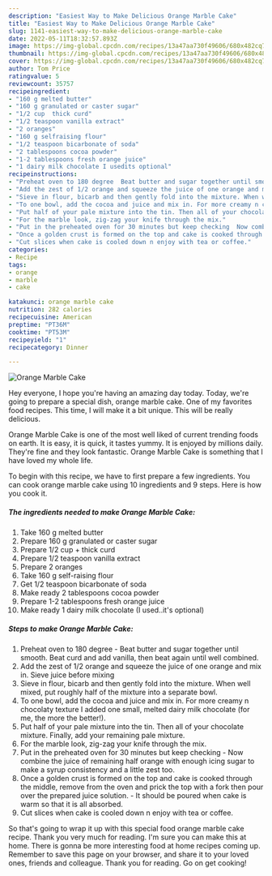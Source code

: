 ```yaml
---
description: "Easiest Way to Make Delicious Orange Marble Cake"
title: "Easiest Way to Make Delicious Orange Marble Cake"
slug: 1141-easiest-way-to-make-delicious-orange-marble-cake
date: 2022-05-11T18:32:57.893Z
image: https://img-global.cpcdn.com/recipes/13a47aa730f49606/680x482cq70/orange-marble-cake-recipe-main-photo.jpg
thumbnail: https://img-global.cpcdn.com/recipes/13a47aa730f49606/680x482cq70/orange-marble-cake-recipe-main-photo.jpg
cover: https://img-global.cpcdn.com/recipes/13a47aa730f49606/680x482cq70/orange-marble-cake-recipe-main-photo.jpg
author: Tom Price
ratingvalue: 5
reviewcount: 35757
recipeingredient:
- "160 g melted butter"
- "160 g granulated or caster sugar"
- "1/2 cup  thick curd"
- "1/2 teaspoon vanilla extract"
- "2 oranges"
- "160 g selfraising flour"
- "1/2 teaspoon bicarbonate of soda"
- "2 tablespoons cocoa powder"
- "1-2 tablespoons fresh orange juice"
- "1 dairy milk chocolate I usedits optional"
recipeinstructions:
- "Preheat oven to 180 degree  Beat butter and sugar together until smooth. Beat curd and add vanilla, then beat again until well combined."
- "Add the zest of 1/2 orange and squeeze the juice of one orange and mix in. Sieve juice before mixing"
- "Sieve in flour, bicarb and then gently fold into the mixture. When well mixed, put roughly half of the mixture into a separate bowl."
- "To one bowl, add the cocoa and juice and mix in. For more creamy n chocolaty texture I added one small, melted dairy milk chocolate (for me, the more the better!)."
- "Put half of your pale mixture into the tin. Then all of your chocolate mixture. Finally, add your remaining pale mixture."
- "For the marble look, zig-zag your knife through the mix."
- "Put in the preheated oven for 30 minutes but keep checking  Now combine the juice of remaining half orange with enough icing sugar to make a syrup consistency and a little zest too."
- "Once a golden crust is formed on the top and cake is cooked through the middle, remove from the oven and prick the top with a fork then pour over the prepared juice solution.  It should be poured when cake is warm so that it is all absorbed."
- "Cut slices when cake is cooled down n enjoy with tea or coffee."
categories:
- Recipe
tags:
- orange
- marble
- cake

katakunci: orange marble cake 
nutrition: 282 calories
recipecuisine: American
preptime: "PT36M"
cooktime: "PT53M"
recipeyield: "1"
recipecategory: Dinner

---
```



![Orange Marble Cake](https://img-global.cpcdn.com/recipes/13a47aa730f49606/680x482cq70/orange-marble-cake-recipe-main-photo.jpg)

Hey everyone, I hope you're having an amazing day today. Today, we're going to prepare a special dish, orange marble cake. One of my favorites food recipes. This time, I will make it a bit unique. This will be really delicious.



Orange Marble Cake is one of the most well liked of current trending foods on earth. It is easy, it is quick, it tastes yummy. It is enjoyed by millions daily. They're fine and they look fantastic. Orange Marble Cake is something that I have loved my whole life.


To begin with this recipe, we have to first prepare a few ingredients. You can cook orange marble cake using 10 ingredients and 9 steps. Here is how you cook it.

<!--inarticleads1-->

##### The ingredients needed to make Orange Marble Cake:

1. Take 160 g melted butter
1. Prepare 160 g granulated or caster sugar
1. Prepare 1/2 cup + thick curd
1. Prepare 1/2 teaspoon vanilla extract
1. Prepare 2 oranges
1. Take 160 g self-raising flour
1. Get 1/2 teaspoon bicarbonate of soda
1. Make ready 2 tablespoons cocoa powder
1. Prepare 1-2 tablespoons fresh orange juice
1. Make ready 1 dairy milk chocolate (I used..it&#39;s optional)




<!--inarticleads2-->

##### Steps to make Orange Marble Cake:

1. Preheat oven to 180 degree  - Beat butter and sugar together until smooth. Beat curd and add vanilla, then beat again until well combined.
1. Add the zest of 1/2 orange and squeeze the juice of one orange and mix in. Sieve juice before mixing
1. Sieve in flour, bicarb and then gently fold into the mixture. When well mixed, put roughly half of the mixture into a separate bowl.
1. To one bowl, add the cocoa and juice and mix in. For more creamy n chocolaty texture I added one small, melted dairy milk chocolate (for me, the more the better!).
1. Put half of your pale mixture into the tin. Then all of your chocolate mixture. Finally, add your remaining pale mixture.
1. For the marble look, zig-zag your knife through the mix.
1. Put in the preheated oven for 30 minutes but keep checking  - Now combine the juice of remaining half orange with enough icing sugar to make a syrup consistency and a little zest too.
1. Once a golden crust is formed on the top and cake is cooked through the middle, remove from the oven and prick the top with a fork then pour over the prepared juice solution.  - It should be poured when cake is warm so that it is all absorbed.
1. Cut slices when cake is cooled down n enjoy with tea or coffee.




So that's going to wrap it up with this special food orange marble cake recipe. Thank you very much for reading. I'm sure you can make this at home. There is gonna be more interesting food at home recipes coming up. Remember to save this page on your browser, and share it to your loved ones, friends and colleague. Thank you for reading. Go on get cooking!
